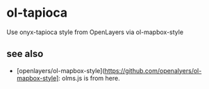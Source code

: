 # ol-tapioca
Use onyx-tapioca style from OpenLayers via ol-mapbox-style

## see also
- [openlayers/ol-mapbox-style](https://github.com/openalyers/ol-mapbox-style]: olms.js is from here.
